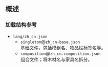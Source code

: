 ## 概述

### 加载结构参考

- `lang/zh_cn.json`
  - `singleton`@`zh_cn-base.json`<br>基础文件，包括模组名、物品栏标签名等。
  - `composition`@`zh_cn.composition.json`<br>组合文件；将木材名与家具名拆分。